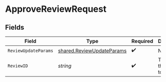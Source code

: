 # ApproveReviewRequest


## Fields

| Field                                                                  | Type                                                                   | Required                                                               | Description                                                            |
| ---------------------------------------------------------------------- | ---------------------------------------------------------------------- | ---------------------------------------------------------------------- | ---------------------------------------------------------------------- |
| `ReviewUpdateParams`                                                   | [shared.ReviewUpdateParams](../../models/shared/reviewupdateparams.md) | :heavy_check_mark:                                                     | N/A                                                                    |
| `ReviewID`                                                             | *string*                                                               | :heavy_check_mark:                                                     | The ID of the review to approve                                        |